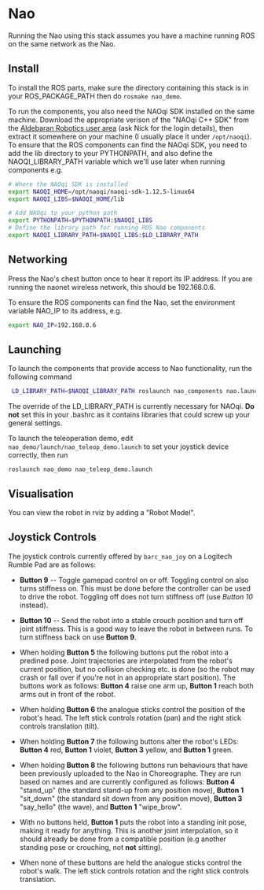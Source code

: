 Nao
===

Running the Nao using this stack assumes you have a machine running ROS on the same network as the Nao. 

Install
-------

To install the ROS parts, make sure the directory containing this stack is in your ROS_PACKAGE_PATH then do `rosmake nao_demo`. 

To run the components, you also need the NAOqi SDK installed on the same machine. Download the appropriate verison of the "NAOqi C++ SDK" from the [Aldebaran Robotics user area](http://users.aldebaran-robotics.com/index.php?option=com_content&view=article&id=5&Itemid=17) (ask Nick for the login details), then extract it somewhere on your machine (I usually place it under `/opt/naoqi`). To ensure that the ROS components can find the NAOqi SDK, you need to add the lib directory to your PYTHONPATH, and also define the NAOQI_LIBRARY_PATH variable which we'll use later when running components e.g.

```bash
# Where the NAOqi SDK is installed
export NAOQI_HOME=/opt/naoqi/naoqi-sdk-1.12.5-linux64
export NAOQI_LIBS=$NAOQI_HOME/lib

# Add NAOqi to your python path
export PYTHONPATH=$PYTHONPATH:$NAOQI_LIBS
# Define the library path for running ROS Nao components
export NAOQI_LIBRARY_PATH=$NAOQI_LIBS:$LD_LIBRARY_PATH

```
Networking
----------

Press the Nao's chest button once to hear it report its IP address. If you are running the naonet wireless network, this should be 192.168.0.6. 

To ensure the ROS components can find the Nao, set the environment variable NAO_IP to its address, e.g.

```bash
export NAO_IP=192.168.0.6
```
Launching
---------

To launch the components that provide access to Nao functionality, run the following command

```bash
 LD_LIBRARY_PATH=$NAOQI_LIBRARY_PATH roslaunch nao_components nao.launch
```
The override of the LD_LIBRARY_PATH is currently necessary for NAOqi. **Do not** set this in your .bashrc as it contains libraries that could screw up your general settings.

To launch the teleoperation demo, edit `nao_demo/launch/nao_teleop_demo.launch` to set your joystick device correctly, then run

```
roslaunch nao_demo nao_teleop_demo.launch
```

Visualisation
-------------

You can view the robot in rviz by adding a "Robot Model".


Joystick Controls
-----------------

The joystick controls currently offered by `barc_nao_joy` on a Logitech Rumble Pad are as follows:

 + **Button 9** -- Toggle gamepad control on or off. Toggling control on also turns stiffness on. This must be done before the controller can be used to drive the robot. Toggling off does not turn stiffness off (use *Button 10* instead).


 + **Button 10** -- Send the robot into a stable crouch position and turn off joint stiffness. This is a good way to leave the robot in between runs. To turn stiffness back on use **Button 9**.

 + When holding **Button 5** the following buttons put the robot into a predined pose. Joint trajectories are interpolated from the robot's current position, but no collision checking etc. is done (so the robot may crash or fall over if you're not in an appropriate start position). The buttons work as follows: **Button 4** raise one arm up, **Button 1** reach both arms out in front of the robot.

 + When holding **Button 6** the analogue sticks control the position of the robot's head. The left stick controls rotation (pan) and the right stick controls translation (tilt).

 + When holding **Button 7** the following buttons alter the robot's LEDs: **Button 4** red, **Button 1** violet, **Button 3** yellow, and **Button 1** green.


 + When holding **Button 8** the following buttons run behaviours that have been previously uploaded to the Nao in Choreographe. They are run based on names and are currently configured as follows: **Button 4** "stand_up" (the standard stand-up from any position move), **Button 1** "sit_down" (the standard sit down from any position move), **Button 3** "say_hello" (the wave), and **Button 1** "wipe_brow".

 + With no buttons held, **Button 1** puts the robot into a standing init pose, making it ready for anything. This is another joint interpolation, so it should already be done from a compatible position (e.g another standing pose or crouching, not **not** sitting).

 + When none of these buttons are held the analogue sticks control the robot's walk. The left stick controls rotation and the right stick controls translation.

